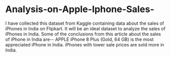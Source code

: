 # Analysis-on-Apple-Iphone-Sales-
I have collected this dataset from Kaggle containing data about the sales of iPhones in India on Flipkart. It will be an ideal dataset to analyze the sales of iPhones in India.
Some of the conclusions from this article about the sales of iPhone in India are--
APPLE iPhone 8 Plus (Gold, 64 GB) is the most appreciated iPhone in India.
iPhones with lower sale prices are sold more in India.
